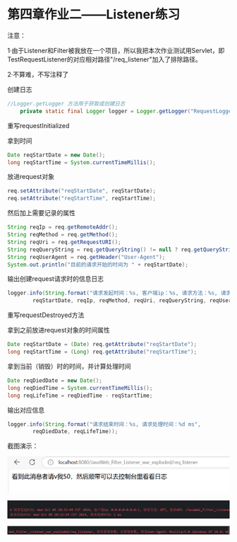 # 第四章作业二——Listener练习

注意：

1·由于Listener和Filter被我放在一个项目，所以我把本次作业测试用Servlet，即TestRequestListener的对应相对路径"/req_listener"加入了排除路径。

2·不算难，不写注释了

创建日志

```java
//Logger.getLogger 方法用于获取或创建日志
    private static final Logger logger = Logger.getLogger("RequestLogger");
```

重写requestInitialized 

拿到时间

```java
Date reqStartDate = new Date();
long reqStartTime = System.currentTimeMillis();
```

放进request对象

```java
req.setAttribute("reqStartDate", reqStartDate);
req.setAttribute("reqStartTime", reqStartTime);
```

然后加上需要记录的属性

```java
String reqIp = req.getRemoteAddr();
String reqMethod = req.getMethod();
String reqUri = req.getRequestURI();
String reqQueryString = req.getQueryString() != null ? req.getQueryString() : "无查询参数";
String reqUserAgent = req.getHeader("User-Agent");
System.out.println("目前的请求开始的时间为 " + reqStartDate);
```

输出创建request请求时的信息日志

```java
logger.info(String.format("请求发起时间：%s, 客户端ip：%s, 请求方法：%s, 请求URI：%s, 请求查询参数：%s, 请求User-Agent：%s",
        reqStartDate, reqIp, reqMethod, reqUri, reqQueryString, reqUserAgent));
```

重写requestDestroyed方法

拿到之前放进request对象的时间属性

```java
Date reqStartDate = (Date) req.getAttribute("reqStartDate");
long reqStartTime = (Long) req.getAttribute("reqStartTime");
```

拿到当前（销毁）时的时间，并计算处理时间

```java
Date reqDiedDate = new Date();
long reqDiedTime = System.currentTimeMillis();
long reqLifeTime = reqDiedTime - reqStartTime;
```

输出对应信息

```java
logger.info(String.format("请求结束时间：%s, 请求处理时间：%d ms",
        reqDiedDate, reqLifeTime));
```

截图演示：

![1.png](img/1.png)



![2.png](img/2.png)

![3.png](img/3.png)

